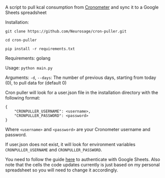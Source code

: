 A script to pull kcal consumption from [Cronometer](https://cronometer.com/) and sync it to a Google Sheets spreadsheet

Installation:

`git clone https://github.com/Neurosage/cron-puller.git`

`cd cron-puller`

`pip install -r requirements.txt`

Requirements: golang

Usage: `python main.py`

Arguments: `-d`, `--days`: The number of previous days, starting from today (0), to pull data for (default 0)

Cron puller will look for a user.json file in the installation directory with the following format:


    {
        "CRONPULLER_USERNAME": <username>,
        "CRONPULLER_PASSWORD": <password>
    }
    
Where `<username>` and `<password>` are your Cronometer username and password.

If user.json does not exist, it will look for environment variables `CRONPULLER_USERNAME` and `CRONPULLER_PASSWORD`.

You need to follow the guide [here](https://docs.gspread.org/en/latest/oauth2.html) to authenticate with Google Sheets. Also note that the cells the code updates currently is just based on my personal spreadsheet so you will need to change it accordingly.
